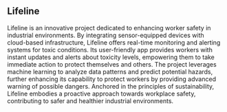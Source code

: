 ## Lifeline
Lifeline is an innovative project dedicated to enhancing worker safety in industrial environments. By integrating sensor-equipped devices with cloud-based infrastructure, Lifeline offers real-time monitoring and alerting systems for toxic conditions. Its user-friendly app provides workers with instant updates and alerts about toxicity levels, empowering them to take immediate action to protect themselves and others. The project leverages machine learning to analyze data patterns and predict potential hazards, further enhancing its capability to protect workers by providing advanced warning of possible dangers. Anchored in the principles of sustainability, Lifeline embodies a proactive approach towards workplace safety, contributing to safer and healthier industrial environments.

